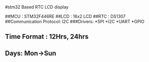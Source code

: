 #stm32 Based RTC LCD display

##MCU : STM32F446RE
##LCD : 16x2 LCD
##RTC : DS1307
##Communication Protocol: I2C
###Drivers:
*SPI
*I2C
*UART
*GPIO

## Time Format : 12Hrs, 24hrs 
## Days: Mon->Sun

